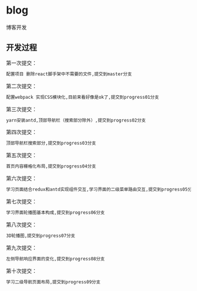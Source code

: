 # blog
博客开发

## 开发过程

第一次提交：

```bash
配置项目 删除react脚手架中不需要的文件,提交到master分支
```
第二次提交：

```bash
配置webpack 实现CSS模块化,目前来看好像是ok了,提交到progress01分支
```

第三次提交：

```bash
yarn安装antd,顶部导航栏（搜索部分除外）,提交到progress02分支
```

第四次提交：

```bash
顶部导航栏搜索部分,提交到progress03分支
```

第五次提交：

```bash
首页内容栅格化布局,提交到progress04分支
```

第六次提交：

```bash
学习页面结合redux和antd实现组件交互,学习界面的二级菜单路由交互,提交到progress05分支
```

第七次提交：

```bash
学习界面轮播图基本构成,提交到progress06分支
```

第八次提交：

```bash
3D轮播图,提交到progress07分支
```

第九次提交：

```bash
左侧导航响应界面的变化,提交到progress08分支
```


第十次提交：

```bash
学习二级导航页面布局,提交到progress09分支
```